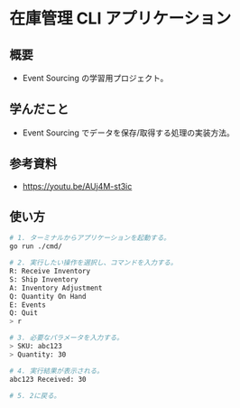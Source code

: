 # 在庫管理 CLI アプリケーション

## 概要
- Event Sourcing の学習用プロジェクト。

## 学んだこと
- Event Sourcing でデータを保存/取得する処理の実装方法。

## 参考資料
- https://youtu.be/AUj4M-st3ic

## 使い方
```bash
# 1. ターミナルからアプリケーションを起動する。
go run ./cmd/

# 2. 実行したい操作を選択し、コマンドを入力する。
R: Receive Inventory
S: Ship Inventory
A: Inventory Adjustment
Q: Quantity On Hand
E: Events
Q: Quit
> r

# 3. 必要なパラメータを入力する。
> SKU: abc123
> Quantity: 30

# 4. 実行結果が表示される。
abc123 Received: 30

# 5. 2に戻る。
```
